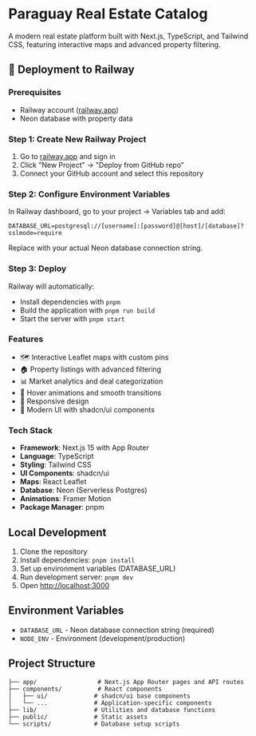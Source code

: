 # Paraguay Real Estate Catalog

A modern real estate platform built with Next.js, TypeScript, and Tailwind CSS, featuring interactive maps and advanced property filtering.

## 🚀 Deployment to Railway

### Prerequisites
- Railway account ([railway.app](https://railway.app))
- Neon database with property data

### Step 1: Create New Railway Project
1. Go to [railway.app](https://railway.app) and sign in
2. Click "New Project" → "Deploy from GitHub repo"
3. Connect your GitHub account and select this repository

### Step 2: Configure Environment Variables
In Railway dashboard, go to your project → Variables tab and add:

```
DATABASE_URL=postgresql://[username]:[password]@[host]/[database]?sslmode=require
```

Replace with your actual Neon database connection string.

### Step 3: Deploy
Railway will automatically:
- Install dependencies with `pnpm`
- Build the application with `pnpm run build`
- Start the server with `pnpm start`

### Features
- 🗺️ Interactive Leaflet maps with custom pins
- 🏠 Property listings with advanced filtering
- 📊 Market analytics and deal categorization
- 💫 Hover animations and smooth transitions
- 📱 Responsive design
- 🎨 Modern UI with shadcn/ui components

### Tech Stack
- **Framework**: Next.js 15 with App Router
- **Language**: TypeScript
- **Styling**: Tailwind CSS
- **UI Components**: shadcn/ui
- **Maps**: React Leaflet
- **Database**: Neon (Serverless Postgres)
- **Animations**: Framer Motion
- **Package Manager**: pnpm

## Local Development

1. Clone the repository
2. Install dependencies: `pnpm install`
3. Set up environment variables (DATABASE_URL)
4. Run development server: `pnpm dev`
5. Open [http://localhost:3000](http://localhost:3000)

## Environment Variables

- `DATABASE_URL` - Neon database connection string (required)
- `NODE_ENV` - Environment (development/production)

## Project Structure

```
├── app/                 # Next.js App Router pages and API routes
├── components/          # React components
│   ├── ui/             # shadcn/ui base components
│   └── ...             # Application-specific components
├── lib/                # Utilities and database functions
├── public/             # Static assets
└── scripts/            # Database setup scripts
``` 